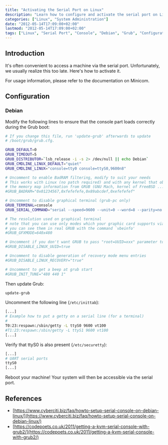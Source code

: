 ```yaml
---
title: "Activating the Serial Port on Linux"
description: "Learn how to configure and activate the serial port on Linux systems for remote access and management."
categories: ["Linux", "System Administration"]
date: "2012-05-14T17:09:00+02:00"
lastmod: "2012-05-14T17:09:00+02:00"
tags: ["Linux", "Serial Port", "Console", "Debian", "Grub", "Configuration"]
---
```


## Introduction

It's often convenient to access a machine via the serial port. Unfortunately, we usually realize this too late. Here's how to activate it.

For usage information, please refer to the documentation on Minicom.

## Configuration

### Debian

Modify the following lines to ensure that the console part loads correctly during the Grub boot:

``` bash hl_lines="8 16 17"
# If you change this file, run 'update-grub' afterwards to update
# /boot/grub/grub.cfg.

GRUB_DEFAULT=0
GRUB_TIMEOUT=5
GRUB_DISTRIBUTOR=`lsb_release -i -s 2> /dev/null || echo Debian`
GRUB_CMDLINE_LINUX_DEFAULT="quiet"
GRUB_CMDLINE_LINUX="console=tty0 console=ttyS0,9600n8"

# Uncomment to enable BadRAM filtering, modify to suit your needs
# This works with Linux (no patch required) and with any kernel that obtains
# the memory map information from GRUB (GNU Mach, kernel of FreeBSD ...)
#GRUB_BADRAM="0x01234567,0xfefefefe,0x89abcdef,0xefefefef"

# Uncomment to disable graphical terminal (grub-pc only)
GRUB_TERMINAL=console
GRUB_SERIAL_COMMAND="serial --speed=9600 --unit=0 --word=8 --parity=no --stop=1"

# The resolution used on graphical terminal
# note that you can use only modes which your graphic card supports via VBE
# you can see them in real GRUB with the command `vbeinfo'
#GRUB_GFXMODE=640x480

# Uncomment if you don't want GRUB to pass "root=UUID=xxx" parameter to Linux
#GRUB_DISABLE_LINUX_UUID=true

# Uncomment to disable generation of recovery mode menu entries
#GRUB_DISABLE_LINUX_RECOVERY="true"

# Uncomment to get a beep at grub start
#GRUB_INIT_TUNE="480 440 1"
```

Then update Grub:

```bash
update-grub
```

Uncomment the following line (`/etc/inittab`):

``` bash hl_lines="4"
[...]
# Example how to put a getty on a serial line (for a terminal)
#
T0:23:respawn:/sbin/getty -L ttyS0 9600 vt100
#T1:23:respawn:/sbin/getty -L ttyS1 9600 vt100
[...]
```

Verify that ttyS0 is also present (`/etc/securetty`):

``` bash hl_lines="3"
[...]
# UART serial ports
ttyS0
[...]
```

Reboot your machine! Your system will then be accessible via the serial port.

## References

- [https://www.cyberciti.biz/faq/howto-setup-serial-console-on-debian-linux/](https://www.cyberciti.biz/faq/howto-setup-serial-console-on-debian-linux/)
- [https://codepoets.co.uk/2011/getting-a-kvm-serial-console-with-grub2/](https://codepoets.co.uk/2011/getting-a-kvm-serial-console-with-grub2/)
